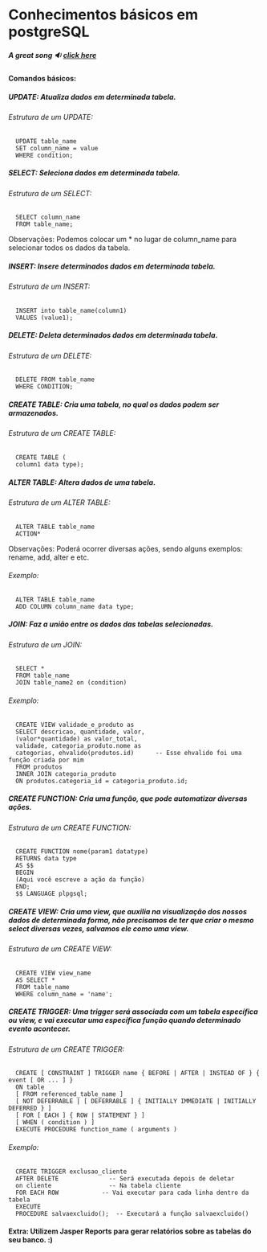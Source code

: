 # Conhecimentos básicos em postgreSQL

##### A great song :sound: [click here](https://www.youtube.com/watch?v=KVjBCT2Lc94)

#### Comandos básicos: 

##### UPDATE: Atualiza dados em determinada tabela.
###### Estrutura de um UPDATE:
      UPDATE table_name 
      SET column_name = value
      WHERE condition;
      
##### SELECT: Seleciona dados em determinada tabela.
###### Estrutura de um SELECT:
      SELECT column_name 
      FROM table_name;

Observações: Podemos colocar um * no lugar de column_name
para selecionar todos os dados da tabela.

##### INSERT: Insere determinados dados em determinada tabela.
###### Estrutura de um INSERT:
      INSERT into table_name(column1) 
      VALUES (value1);
 

##### DELETE: Deleta determinados dados em determinada tabela.
###### Estrutura de um DELETE:
      DELETE FROM table_name 
      WHERE CONDITION;
    
##### CREATE TABLE: Cria uma tabela, no qual os dados podem ser armazenados.
###### Estrutura de um CREATE TABLE:
      CREATE TABLE (
      column1 data type);
      
##### ALTER TABLE: Altera dados de uma tabela.
###### Estrutura de um ALTER TABLE:
      ALTER TABLE table_name
      ACTION* 
      
Observações: Poderá ocorrer diversas ações, sendo alguns exemplos: rename, add, alter e etc.

###### Exemplo:
      ALTER TABLE table_name
      ADD COLUMN column_name data type;
      
##### JOIN: Faz a união entre os dados das tabelas selecionadas.
###### Estrutura de um JOIN:
      SELECT * 
      FROM table_name
      JOIN table_name2 on (condition)

###### Exemplo:
      CREATE VIEW validade_e_produto as
      SELECT descricao, quantidade, valor,
      (valor*quantidade) as valor_total, 
      validade, categoria_produto.nome as
      categorias, ehvalido(produtos.id)      -- Esse ehvalido foi uma função criada por mim
      FROM produtos 
      INNER JOIN categoria_produto 
      ON produtos.categoria_id = categoria_produto.id;
      
      
##### CREATE FUNCTION: Cria uma função, que pode automatizar diversas ações.
###### Estrutura de um CREATE FUNCTION:
      CREATE FUNCTION nome(param1 datatype)
      RETURNS data type
      AS $$
      BEGIN
      (Aqui você escreve a ação da função)
      END;
      $$ LANGUAGE plpgsql;
      
##### CREATE VIEW: Cria uma view, que auxilia na visualização dos nossos dados de determinada forma, não precisamos de ter que criar o mesmo select diversas vezes, salvamos ele como uma view.
###### Estrutura de um CREATE VIEW:
      CREATE VIEW view_name
      AS SELECT *
      FROM table_name
      WHERE column_name = 'name';
      
##### CREATE TRIGGER: Uma trigger será associada com um tabela específica ou view, e vai executar uma específica função quando determinado evento acontecer.
###### Estrutura de um CREATE TRIGGER:
      CREATE [ CONSTRAINT ] TRIGGER name { BEFORE | AFTER | INSTEAD OF } { event [ OR ... ] }
      ON table
      [ FROM referenced_table_name ]
      [ NOT DEFERRABLE | [ DEFERRABLE ] { INITIALLY IMMEDIATE | INITIALLY DEFERRED } ]
      [ FOR [ EACH ] { ROW | STATEMENT } ]
      [ WHEN ( condition ) ]
      EXECUTE PROCEDURE function_name ( arguments )
      
###### Exemplo:
      CREATE TRIGGER exclusao_cliente
      AFTER DELETE    		    -- Será executada depois de deletar
      on cliente      		    -- Na tabela cliente             
      FOR EACH ROW	          -- Vai executar para cada linha dentro da tabela
      EXECUTE 
      PROCEDURE salvaexcluido();  -- Executará a função salvaexcluido()
      
      
      
#### Extra: Utilizem Jasper Reports para gerar relatórios sobre as tabelas do seu banco. :) 
